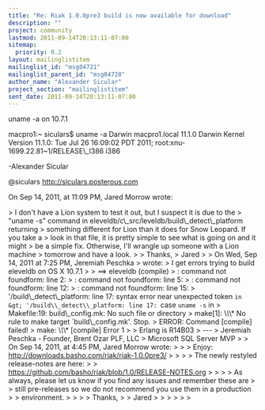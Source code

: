 ```yaml
---
title: "Re: Riak 1.0.0pre3 build is now available for download"
description: ""
project: community
lastmod: 2011-09-14T20:13:11-07:00
sitemap:
  priority: 0.2
layout: mailinglistitem
mailinglist_id: "msg04721"
mailinglist_parent_id: "msg04720"
author_name: "Alexander Sicular"
project_section: "mailinglistitem"
sent_date: 2011-09-14T20:13:11-07:00
---
```



uname -a on 10.7.1

macpro1:~ siculars$ uname -a
Darwin macpro1.local 11.1.0 Darwin Kernel Version 11.1.0: Tue Jul 26 16:09:02 
PDT 2011; root:xnu-1699.22.81~1/RELEASE\\_I386 i386

-Alexander Sicular

@siculars
http://siculars.posterous.com

On Sep 14, 2011, at 11:09 PM, Jared Morrow wrote:

&gt; I don't have a Lion system to test it out, but I suspect it is due to the 
&gt; "uname -s" command in eleveldb/c\\_src/leveldb/build\\_detect\\_platform returning 
&gt; something different for Lion than it does for Snow Leopard. If you take a 
&gt; look in that file, it is pretty simple to see what is going on and it might 
&gt; be a simple fix. Otherwise, I'll wrangle up someone with a Lion machine 
&gt; tomorrow and have a look.
&gt; 
&gt; Thanks,
&gt; Jared
&gt; 
&gt; On Wed, Sep 14, 2011 at 7:25 PM, Jeremiah Peschka 
&gt;  wrote:
&gt; I get errors trying to build eleveldb on OS X 10.7.1
&gt; 
&gt; ==&gt; eleveldb (compile)
&gt; : command not foundform: line 2:
&gt; : command not foundform: line 5:
&gt; : command not foundform: line 12:
&gt; : command not foundform: line 15:
&gt; '/build\\_detect\\_platform: line 17: syntax error near unexpected token `in
&gt; '/build\\_detect\\_platform: line 17: `case `uname -s` in
&gt; Makefile:19: build\\_config.mk: No such file or directory
&gt; make[1]: \\*\\*\\* No rule to make target `build\\_config.mk'. Stop.
&gt; ERROR: Command [compile] failed!
&gt; make: \\*\\*\\* [compile] Error 1
&gt; 
&gt; Erlang is R14B03
&gt; ---
&gt; Jeremiah Peschka - Founder, Brent Ozar PLF, LLC
&gt; Microsoft SQL Server MVP
&gt; 
&gt; On Sep 14, 2011, at 4:45 PM, Jared Morrow wrote:
&gt; 
&gt; &gt; Enjoy: http://downloads.basho.com/riak/riak-1.0.0pre3/
&gt; &gt;
&gt; &gt; The newly restyled release-notes are here: 
&gt; &gt; https://github.com/basho/riak/blob/1.0/RELEASE-NOTES.org
&gt; &gt;
&gt; &gt; As always, please let us know if you find any issues and remember these are 
&gt; &gt; still pre-releases so we do not recommend you use them in a production 
&gt; &gt; environment.
&gt; &gt;
&gt; &gt; Thanks,
&gt; &gt; Jared
&gt; &gt;
&gt; &gt;
&gt; 
&gt; 

